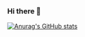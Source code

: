 ### Hi there 👋
[![Anurag's GitHub stats](https://github-readme-stats.vercel.app/api?username=MrAlPatino)](https://github.com/anuraghazra/github-readme-stats)

<!--
**MrAlPatino/MrAlPatino** is a ✨ _special_ ✨ repository because its `README.md` (this file) appears on your GitHub profile.

Here are some ideas to get you started:

- 🔭 I’m currently working on ...
- 🌱 I’m currently learning ...
- 👯 I’m looking to collaborate on ...
- 🤔 I’m looking for help with ...
- 💬 Ask me about ...
- 📫 How to reach me: ...
- 😄 Pronouns: ...
- ⚡ Fun fact: ...
-->
